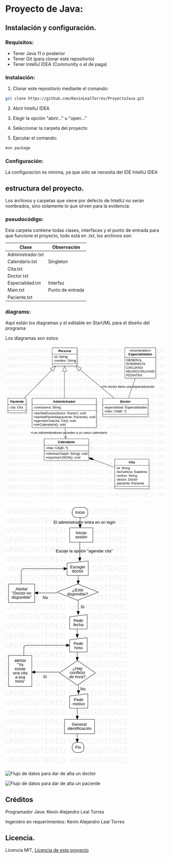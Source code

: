 # Proyecto de Java:

## Instalación y configuración.

### Requisitos:
- Tener Java 11 o posterior
- Tener Git (para clonar este repositorio)
- Tener IntelliJ IDEA (Community o el de paga)

### Instalación:
1. Clonar este repositorio mediante el comando:

```bash
git clone https://github.com/KevinLealTorres/ProyectoJava.git
```

2. Abrir IntelliJ IDEA

3. Elegir la opción "abrir..." u "open..."

4. Seleccionar la carpeta del proyecto

5. Ejecutar el comando:
```bash
mvn package
```

### Configuración:
La configuración es minima, ya que sólo se necesita del IDE IntelliJ IDEA

## estructura del proyecto.

Los archivos y carpetas que viene por defecto de IntelliJ no serán nombrados, sino solamente lo que sirven para
la evidencia:

### pseudocódigo:
Esta carpeta contiene todas clases, interfaces y el punto de entrada para que funcione el proyecto, todo está
en .txt, los archivos son:

| Clase               | Observación      |
|---------------------|------------------|
| Administrador.txt   |                  |
| Calendario.txt      | Singleton        |
| Cita.txt            |                  |
| Doctor.txt          |                  |
| Especialidad.txt    | Interfaz         |
| Main.txt            | Punto de entrada |
| Paciente.txt        |                  |

### diagrams:
Aquí están los diagramas y el editable en StarUML para el diseño del programa

Los diagramas son estos:

![Clase Main](agendar-cita/src/resources/diagrams/Clase-main.jpg)


![Flujo de datos para agendar cita](agendar-cita/src/resources/diagrams/FlujoDeDatos-agendarCita.jpg)


![Flujo de datos para dar de alta un doctor](agendar-citas/src/resources/diagrams/FlujoDeDatos-DarAltaDoctor.jpg)


![Flujo de datos para dar de alta un paciente](agendar-citas/src/resources/diagrams/FlujoDeDatos-DarAltaPaciente.jpg)

## Créditos

Programador Java: Kevin Alejandro Leal Torres

Ingeniero en requerimientos: Kevin Alejandro Leal Torres

## Licencia.

Licencia MIT, [Licencia de este proyecto](./LICENSE)

